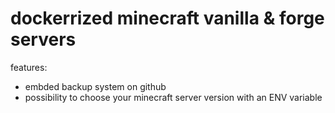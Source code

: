 # dockerrized minecraft vanilla & forge servers

features:
- embded backup system on github
- possibility to choose your minecraft server version with an ENV variable
